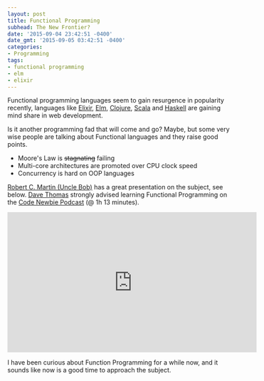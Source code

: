 ```yaml
---
layout: post
title: Functional Programming 
subhead: The New Frontier?
date: '2015-09-04 23:42:51 -0400'
date_gmt: '2015-09-05 03:42:51 -0400'
categories:
- Programming
tags:
- functional programming
- elm
- elixir
---
```


Functional programming languages seem to gain resurgence in popularity recently, languages like [Elixir](http://elixir-lang.org/), [Elm](http://elm-lang.org/), [Clojure](http://clojure.org/), [Scala](http://www.scala-lang.org/) and [Haskell](https://www.haskell.org/) are gaining mind share in web development.

Is it another programming fad that will come and go? Maybe, but some very wise people are talking about Functional languages and they raise good points.

- Moore's Law is ~~stagnating~~ failing
- Multi-core architectures are promoted over CPU clock speed
- Concurrency is hard on OOP languages

[Robert C. Martin (Uncle Bob)](https://twitter.com/unclebobmartin) has a great presentation on the subject, see below. [Dave Thomas](https://twitter.com/pragdave) strongly advised learning Functional Programming on the [Code Newbie Podcast](http://www.codenewbie.org/podcast/the-pragmatic-programmer-part-ii) (@ 1h 13 minutes).

<iframe width="560" height="315" src="https://www.youtube.com/embed/7Zlp9rKHGD4" frameborder="0" allowfullscreen></iframe>

I have been curious about Function Programming for a while now, and it sounds like now is a good time to approach the subject.
